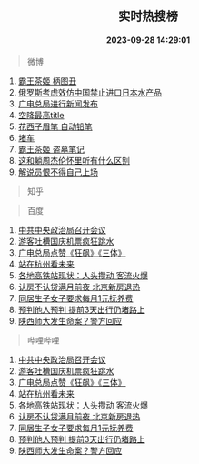 <div align="center"><h2>实时热搜榜</h2><h4>2023-09-28 14:29:01</h4></div>

> 微博  

1. [霸王茶姬 柄图丑](https://s.weibo.com/weibo?q=%E9%9C%B8%E7%8E%8B%E8%8C%B6%E5%A7%AC%20%E6%9F%84%E5%9B%BE%E4%B8%91&t=31&band_rank=1&Refer=top)<br />
2. [俄罗斯考虑效仿中国禁止进口日本水产品](https://s.weibo.com/weibo?q=%23%E4%BF%84%E7%BD%97%E6%96%AF%E8%80%83%E8%99%91%E6%95%88%E4%BB%BF%E4%B8%AD%E5%9B%BD%E7%A6%81%E6%AD%A2%E8%BF%9B%E5%8F%A3%E6%97%A5%E6%9C%AC%E6%B0%B4%E4%BA%A7%E5%93%81%23&t=31&band_rank=2&Refer=top)<br />
3. [广电总局进行新闻发布](https://s.weibo.com/weibo?q=%23%E5%B9%BF%E7%94%B5%E6%80%BB%E5%B1%80%E8%BF%9B%E8%A1%8C%E6%96%B0%E9%97%BB%E5%8F%91%E5%B8%83%23&t=31&band_rank=3&Refer=top)<br />
4. [空降最高title](https://s.weibo.com/weibo?q=%E7%A9%BA%E9%99%8D%E6%9C%80%E9%AB%98title&t=31&band_rank=4&Refer=top)<br />
5. [花西子眉笔 自动铅笔](https://s.weibo.com/weibo?q=%E8%8A%B1%E8%A5%BF%E5%AD%90%E7%9C%89%E7%AC%94%20%E8%87%AA%E5%8A%A8%E9%93%85%E7%AC%94&t=31&band_rank=5&Refer=top)<br />
6. [堵车](https://s.weibo.com/weibo?q=%E5%A0%B5%E8%BD%A6&t=31&band_rank=6&Refer=top)<br />
7. [霸王茶姬 盗墓笔记](https://s.weibo.com/weibo?q=%E9%9C%B8%E7%8E%8B%E8%8C%B6%E5%A7%AC%20%E7%9B%97%E5%A2%93%E7%AC%94%E8%AE%B0&t=31&band_rank=7&Refer=top)<br />
8. [这和躺周杰伦怀里听有什么区别](https://s.weibo.com/weibo?q=%23%E8%BF%99%E5%92%8C%E8%BA%BA%E5%91%A8%E6%9D%B0%E4%BC%A6%E6%80%80%E9%87%8C%E5%90%AC%E6%9C%89%E4%BB%80%E4%B9%88%E5%8C%BA%E5%88%AB%23&t=31&band_rank=8&Refer=top)<br />
9. [解说员恨不得自己上场](https://s.weibo.com/weibo?q=%23%E8%A7%A3%E8%AF%B4%E5%91%98%E6%81%A8%E4%B8%8D%E5%BE%97%E8%87%AA%E5%B7%B1%E4%B8%8A%E5%9C%BA%23&t=31&band_rank=9&Refer=top)<br />

> 知乎  


> 百度  

1. [中共中央政治局召开会议](https://www.baidu.com/s?wd=%E4%B8%AD%E5%85%B1%E4%B8%AD%E5%A4%AE%E6%94%BF%E6%B2%BB%E5%B1%80%E5%8F%AC%E5%BC%80%E4%BC%9A%E8%AE%AE&sa=fyb_news&rsv_dl=fyb_news)<br />
2. [游客吐槽国庆机票疯狂跳水](https://www.baidu.com/s?wd=%E6%B8%B8%E5%AE%A2%E5%90%90%E6%A7%BD%E5%9B%BD%E5%BA%86%E6%9C%BA%E7%A5%A8%E7%96%AF%E7%8B%82%E8%B7%B3%E6%B0%B4&sa=fyb_news&rsv_dl=fyb_news)<br />
3. [广电总局点赞《狂飙》《三体》](https://www.baidu.com/s?wd=%E5%B9%BF%E7%94%B5%E6%80%BB%E5%B1%80%E7%82%B9%E8%B5%9E%E3%80%8A%E7%8B%82%E9%A3%99%E3%80%8B%E3%80%8A%E4%B8%89%E4%BD%93%E3%80%8B&sa=fyb_news&rsv_dl=fyb_news)<br />
4. [站在杭州看未来](https://www.baidu.com/s?wd=%E7%AB%99%E5%9C%A8%E6%9D%AD%E5%B7%9E%E7%9C%8B%E6%9C%AA%E6%9D%A5&sa=fyb_news&rsv_dl=fyb_news)<br />
5. [各地高铁站现状：人头攒动 客流火爆](https://www.baidu.com/s?wd=%E5%90%84%E5%9C%B0%E9%AB%98%E9%93%81%E7%AB%99%E7%8E%B0%E7%8A%B6%EF%BC%9A%E4%BA%BA%E5%A4%B4%E6%94%92%E5%8A%A8+%E5%AE%A2%E6%B5%81%E7%81%AB%E7%88%86&sa=fyb_news&rsv_dl=fyb_news)<br />
6. [认房不认贷满月前夜 北京新房退热](https://www.baidu.com/s?wd=%E8%AE%A4%E6%88%BF%E4%B8%8D%E8%AE%A4%E8%B4%B7%E6%BB%A1%E6%9C%88%E5%89%8D%E5%A4%9C+%E5%8C%97%E4%BA%AC%E6%96%B0%E6%88%BF%E9%80%80%E7%83%AD&sa=fyb_news&rsv_dl=fyb_news)<br />
7. [同居生子女子要求每月1元抚养费](https://www.baidu.com/s?wd=%E5%90%8C%E5%B1%85%E7%94%9F%E5%AD%90%E5%A5%B3%E5%AD%90%E8%A6%81%E6%B1%82%E6%AF%8F%E6%9C%881%E5%85%83%E6%8A%9A%E5%85%BB%E8%B4%B9&sa=fyb_news&rsv_dl=fyb_news)<br />
8. [预判他人预判 提前3天出行仍堵路上](https://www.baidu.com/s?wd=%E9%A2%84%E5%88%A4%E4%BB%96%E4%BA%BA%E9%A2%84%E5%88%A4+%E6%8F%90%E5%89%8D3%E5%A4%A9%E5%87%BA%E8%A1%8C%E4%BB%8D%E5%A0%B5%E8%B7%AF%E4%B8%8A&sa=fyb_news&rsv_dl=fyb_news)<br />
9. [陕西师大发生命案？警方回应](https://www.baidu.com/s?wd=%E9%99%95%E8%A5%BF%E5%B8%88%E5%A4%A7%E5%8F%91%E7%94%9F%E5%91%BD%E6%A1%88%EF%BC%9F%E8%AD%A6%E6%96%B9%E5%9B%9E%E5%BA%94&sa=fyb_news&rsv_dl=fyb_news)<br />

> 哔哩哔哩  

1. [中共中央政治局召开会议](https://www.baidu.com/s?wd=%E4%B8%AD%E5%85%B1%E4%B8%AD%E5%A4%AE%E6%94%BF%E6%B2%BB%E5%B1%80%E5%8F%AC%E5%BC%80%E4%BC%9A%E8%AE%AE&sa=fyb_news&rsv_dl=fyb_news)<br />
2. [游客吐槽国庆机票疯狂跳水](https://www.baidu.com/s?wd=%E6%B8%B8%E5%AE%A2%E5%90%90%E6%A7%BD%E5%9B%BD%E5%BA%86%E6%9C%BA%E7%A5%A8%E7%96%AF%E7%8B%82%E8%B7%B3%E6%B0%B4&sa=fyb_news&rsv_dl=fyb_news)<br />
3. [广电总局点赞《狂飙》《三体》](https://www.baidu.com/s?wd=%E5%B9%BF%E7%94%B5%E6%80%BB%E5%B1%80%E7%82%B9%E8%B5%9E%E3%80%8A%E7%8B%82%E9%A3%99%E3%80%8B%E3%80%8A%E4%B8%89%E4%BD%93%E3%80%8B&sa=fyb_news&rsv_dl=fyb_news)<br />
4. [站在杭州看未来](https://www.baidu.com/s?wd=%E7%AB%99%E5%9C%A8%E6%9D%AD%E5%B7%9E%E7%9C%8B%E6%9C%AA%E6%9D%A5&sa=fyb_news&rsv_dl=fyb_news)<br />
5. [各地高铁站现状：人头攒动 客流火爆](https://www.baidu.com/s?wd=%E5%90%84%E5%9C%B0%E9%AB%98%E9%93%81%E7%AB%99%E7%8E%B0%E7%8A%B6%EF%BC%9A%E4%BA%BA%E5%A4%B4%E6%94%92%E5%8A%A8+%E5%AE%A2%E6%B5%81%E7%81%AB%E7%88%86&sa=fyb_news&rsv_dl=fyb_news)<br />
6. [认房不认贷满月前夜 北京新房退热](https://www.baidu.com/s?wd=%E8%AE%A4%E6%88%BF%E4%B8%8D%E8%AE%A4%E8%B4%B7%E6%BB%A1%E6%9C%88%E5%89%8D%E5%A4%9C+%E5%8C%97%E4%BA%AC%E6%96%B0%E6%88%BF%E9%80%80%E7%83%AD&sa=fyb_news&rsv_dl=fyb_news)<br />
7. [同居生子女子要求每月1元抚养费](https://www.baidu.com/s?wd=%E5%90%8C%E5%B1%85%E7%94%9F%E5%AD%90%E5%A5%B3%E5%AD%90%E8%A6%81%E6%B1%82%E6%AF%8F%E6%9C%881%E5%85%83%E6%8A%9A%E5%85%BB%E8%B4%B9&sa=fyb_news&rsv_dl=fyb_news)<br />
8. [预判他人预判 提前3天出行仍堵路上](https://www.baidu.com/s?wd=%E9%A2%84%E5%88%A4%E4%BB%96%E4%BA%BA%E9%A2%84%E5%88%A4+%E6%8F%90%E5%89%8D3%E5%A4%A9%E5%87%BA%E8%A1%8C%E4%BB%8D%E5%A0%B5%E8%B7%AF%E4%B8%8A&sa=fyb_news&rsv_dl=fyb_news)<br />
9. [陕西师大发生命案？警方回应](https://www.baidu.com/s?wd=%E9%99%95%E8%A5%BF%E5%B8%88%E5%A4%A7%E5%8F%91%E7%94%9F%E5%91%BD%E6%A1%88%EF%BC%9F%E8%AD%A6%E6%96%B9%E5%9B%9E%E5%BA%94&sa=fyb_news&rsv_dl=fyb_news)<br />
